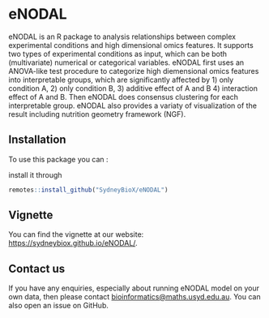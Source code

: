 # eNODAL 

eNODAL is an R package to analysis relationships between complex experimental conditions and high dimensional omics features. It supports two types of experimental conditions as input, which can be both (multivariate) numerical or categorical variables. eNODAL first uses an ANOVA-like test procedure to categorize high diemensional omics features into interpretable groups, which are significantly affected by 1) only condition A, 2) only condition B, 3) additive effect of A and B 4) interaction effect of A and B. Then eNODAL does consensus clustering for each interpretable group. eNODAL also provides a variaty of visualization of the result including nutrition geometry framework (NGF).

## Installation

To use this package you can :
 
install it through
 
``` r
remotes::install_github("SydneyBioX/eNODAL")
```
## Vignette

You can find the vignette at our website: https://sydneybiox.github.io/eNODAL/.

## Contact us
If you have any enquiries, especially about running eNODAL model on your own data, then please contact bioinformatics@maths.usyd.edu.au. You can also open an issue on GitHub.
